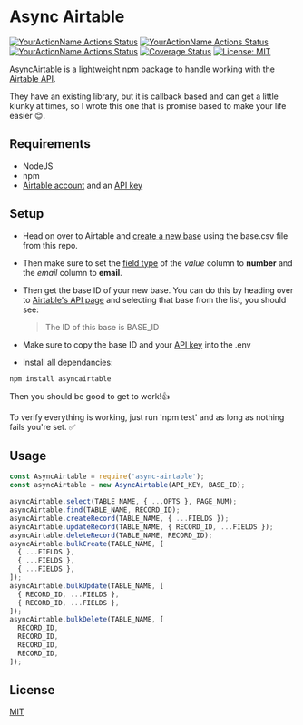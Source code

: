 # Async Airtable

[![YourActionName Actions Status](https://github.com/gv14982/async-airtable/workflows/Linux/badge.svg)](https://github.com/gv14982/async-airtable/actions)
[![YourActionName Actions Status](https://github.com/gv14982/async-airtable/workflows/Mac/badge.svg)](https://github.com/gv14982/async-airtable/actions)
[![YourActionName Actions Status](https://github.com/gv14982/async-airtable/workflows/Windows/badge.svg)](https://github.com/gv14982/async-airtable/actions)
[![Coverage Status](https://coveralls.io/repos/github/GV14982/async-airtable/badge.svg?branch=master)](https://coveralls.io/github/GV14982/async-airtable?branch=master)
[![License: MIT](https://img.shields.io/badge/License-MIT-yellow.svg)](https://opensource.org/licenses/MIT)

AsyncAirtable is a lightweight npm package to handle working with the [Airtable API](https://airtable.com/api).

They have an existing library, but it is callback based and can get a little klunky at times, so I wrote this one that is promise based to make your life easier 😊.

## Requirements

- NodeJS
- npm
- [Airtable account](https://airtable.com/signup) and an [API key](https://support.airtable.com/hc/en-us/articles/219046777-How-do-I-get-my-API-key-)

## Setup

- Head on over to Airtable and [create a new base](https://support.airtable.com/hc/en-us/articles/202579399-Creating-a-new-base-via-CSV-spreadsheet-import) using the base.csv file from this repo.

- Then make sure to set the [field type](https://support.airtable.com/hc/en-us/articles/203261415-Customizing-the-field-type) of the _value_ column to **number** and the _email_ column to **email**.

- Then get the base ID of your new base. You can do this by heading over to [Airtable's API page](https://airtable.com/api) and selecting that base from the list, you should see:

  > The ID of this base is BASE_ID

- Make sure to copy the base ID and your [API key](https://support.airtable.com/hc/en-us/articles/219046777-How-do-I-get-my-API-key-) into the .env

- Install all dependancies:

```
npm install asyncairtable
```

Then you should be good to get to work!👍

To verify everything is working, just run 'npm test' and as long as nothing fails you're set. ✅

## Usage

```javascript
const AsyncAirtable = require('async-airtable');
const asyncAirtable = new AsyncAirtable(API_KEY, BASE_ID);

asyncAirtable.select(TABLE_NAME, { ...OPTS }, PAGE_NUM);
asyncAirtable.find(TABLE_NAME, RECORD_ID);
asyncAirtable.createRecord(TABLE_NAME, { ...FIELDS });
asyncAirtable.updateRecord(TABLE_NAME, { RECORD_ID, ...FIELDS });
asyncAirtable.deleteRecord(TABLE_NAME, RECORD_ID);
asyncAirtable.bulkCreate(TABLE_NAME, [
  { ...FIELDS },
  { ...FIELDS },
  { ...FIELDS },
]);
asyncAirtable.bulkUpdate(TABLE_NAME, [
  { RECORD_ID, ...FIELDS },
  { RECORD_ID, ...FIELDS },
]);
asyncAirtable.bulkDelete(TABLE_NAME, [
  RECORD_ID,
  RECORD_ID,
  RECORD_ID,
  RECORD_ID,
]);
```

## License

[MIT](https://choosealicense.com/licenses/mit/)
